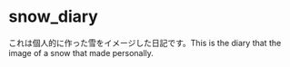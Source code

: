 # snow_diary
これは個人的に作った雪をイメージした日記です。This is the diary that the image of a snow that made personally.
